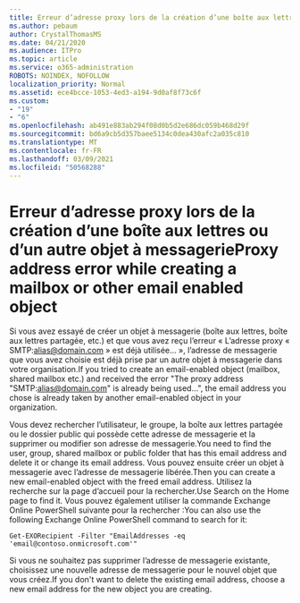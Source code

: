 ```yaml
---
title: Erreur d’adresse proxy lors de la création d’une boîte aux lettres partagée
ms.author: pebaum
author: CrystalThomasMS
ms.date: 04/21/2020
ms.audience: ITPro
ms.topic: article
ms.service: o365-administration
ROBOTS: NOINDEX, NOFOLLOW
localization_priority: Normal
ms.assetid: ece4bcce-1053-4ed3-a194-9d0af8f73c6f
ms.custom:
- "19"
- "6"
ms.openlocfilehash: ab491e883ab294f08d0b5d2e686dc059b468d29f
ms.sourcegitcommit: bd6a9cb5d357baee5134c0dea430afc2a035c810
ms.translationtype: MT
ms.contentlocale: fr-FR
ms.lasthandoff: 03/09/2021
ms.locfileid: "50568288"
---
```

# <a name="proxy-address-error-while-creating-a-mailbox-or-other-email-enabled-object"></a><span data-ttu-id="a7d83-102">Erreur d’adresse proxy lors de la création d’une boîte aux lettres ou d’un autre objet à messagerie</span><span class="sxs-lookup"><span data-stu-id="a7d83-102">Proxy address error while creating a mailbox or other email enabled object</span></span>

<span data-ttu-id="a7d83-103">Si vous avez essayé de créer un objet à messagerie (boîte aux lettres, boîte aux lettres partagée, etc.) et que vous avez reçu l’erreur « L’adresse proxy « SMTP:alias@domain.com » est déjà utilisée... », l’adresse de messagerie que vous avez choisie est déjà prise par un autre objet à messagerie dans votre organisation.</span><span class="sxs-lookup"><span data-stu-id="a7d83-103">If you tried to create an email-enabled object (mailbox, shared mailbox etc.) and received the error "The proxy address "SMTP:alias@domain.com" is already being used…", the email address you chose is already taken by another email-enabled object in your organization.</span></span>
  
<span data-ttu-id="a7d83-104">Vous devez rechercher l’utilisateur, le groupe, la boîte aux lettres partagée ou le dossier public qui possède cette adresse de messagerie et la supprimer ou modifier son adresse de messagerie.</span><span class="sxs-lookup"><span data-stu-id="a7d83-104">You need to find the user, group, shared mailbox or public folder that has this email address and delete it or change its email address.</span></span> <span data-ttu-id="a7d83-105">Vous pouvez ensuite créer un objet à messagerie avec l’adresse de messagerie libérée.</span><span class="sxs-lookup"><span data-stu-id="a7d83-105">Then you can create a new email-enabled object with the freed email address.</span></span> <span data-ttu-id="a7d83-106">Utilisez la recherche sur la page d’accueil pour la rechercher.</span><span class="sxs-lookup"><span data-stu-id="a7d83-106">Use Search on the Home page to find it.</span></span> <span data-ttu-id="a7d83-107">Vous pouvez également utiliser la commande Exchange Online PowerShell suivante pour la rechercher :</span><span class="sxs-lookup"><span data-stu-id="a7d83-107">You can also use the following Exchange Online PowerShell command to search for it:</span></span>

`
    Get-EXORecipient -Filter "EmailAddresses -eq 'email@contoso.onmicrosoft.com'"
`
  
<span data-ttu-id="a7d83-108">Si vous ne souhaitez pas supprimer l’adresse de messagerie existante, choisissez une nouvelle adresse de messagerie pour le nouvel objet que vous créez.</span><span class="sxs-lookup"><span data-stu-id="a7d83-108">If you don't want to delete the existing email address, choose a new email address for the new object you are creating.</span></span>
  